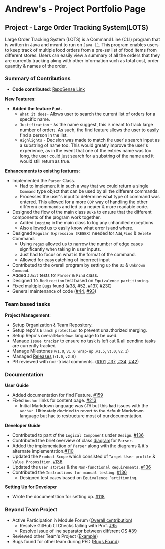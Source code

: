 # Andrew's - Project Portfolio Page

## Project - Large Order Tracking System(LOTS)
Large Order Tracking System (LOTS) is a Command Line (CLI) program that is written in Java and meant to run on `Java 11`.
This program enables users to keep track of multiple food orders from a pre-set list of food items from different stores.
Users can easily view a summary of all the orders that they are currently tracking
along with other information such as total cost, order quantity & names of the order.

### Summary of Contributions

- **Code contributed**: [RepoSense Link](https://nus-cs2113-ay2122s1.github.io/tp-dashboard/#breakdown=true&search=andrewtkh1)

**New Features**:
   - **Added the feature `Find`.**
        - `What it does`- Allows user to search the current list of orders for a specific name.
        - `Justification` - As the name suggest, this is meant to track large number of orders.
        As such, the find feature allows the user to easily find a person in the list.
        - `Highlights` - Decision was made to match the user's search input as a substring of
        name too. This would greatly improve the user's experience, as in the event that
        one of the entries name was too long, the user could just search for a substring of the
        name and it would still return as true.
          
**Enhancements to existing features**:

- Implemented the `Parser` Class.
    - Had to implement it in such a way that we could return a single `Command` type object that can
      be used by all the different commands.
    - Processes the user's input to determine what type of command was entered.
      This allowed for a more `OOP` way of handling the other different commands and led to a neater & more readable code.
- Designed the flow of the main class `Duke` to ensure that the different components of the program work together.
    - Added `Logging` in the main class to log any unhandled exceptions.
    - Also allowed us to easily know what error is and where.
- Designed `Regular Expression (REGEX)` needed for `Add`,`Find` & `Delete` Command.
    - Using `regex` allowed us to narrow the number of edge cases significantly when taking in user inputs.
    - Just had to focus on what is the format of the command.
    - Allowed for easy catching of incorrect input.    
- Contributed to the overall program by setting up the `UI` & `Unknown Command`.
- Added `JUnit` tests for `Parser` & `Find` class.
- Designed `IO-Redirection` test based on `Equivalence partitioning`.
- Fixed multiple `Bugs` found ([#38](https://github.com/AY2122S1-CS2113-T13-2/tp/pull/38), [#52](https://github.com/AY2122S1-CS2113-T13-2/tp/pull/52), [#137](https://github.com/AY2122S1-CS2113-T13-2/tp/pull/137), [#230](https://github.com/AY2122S1-CS2113-T13-2/tp/pull/230))
- General maintenance of code ([#44](https://github.com/AY2122S1-CS2113-T13-2/tp/pull/44), [#93](https://github.com/AY2122S1-CS2113-T13-2/tp/pull/93))


### Team based tasks

**Project Management**:

- Setup Organization & Team Repository.
- Setup repo's `branch protection` to prevent unauthorized merging.
- Setup Repo's overall `Markdown` language to be used.
- Manage `Issue tracker` to ensure no task is left out & all pending tasks are currently tracked.
- Manage Milestones (`v1.0`, `v1.0 wrap-up` ,`v1.5`, `v2.0`, `v2.1`)
- Managed [Releases](https://github.com/AY2122S1-CS2113-T13-2/tp/releases) (`v1.0`, `v2.0`)
- PR reviewed with non-trivial comments. ([#101](https://github.com/AY2122S1-CS2113-T13-2/tp/pull/101) ,[#37](https://github.com/AY2122S1-CS2113-T13-2/tp/pull/37) ,[#34](https://github.com/AY2122S1-CS2113-T13-2/tp/pull/34) ,[#42](https://github.com/AY2122S1-CS2113-T13-2/tp/pull/42))

### Documentation

**User Guide**
- Added documentation for find Feature. [#159](https://github.com/AY2122S1-CS2113-T13-2/tp/pull/159)
- Fixed `Anchor` links for content page. [#213](https://github.com/AY2122S1-CS2113-T13-2/tp/pull/231)
    - Initial Markdown language was `GFM` but this had issues with the `anchor`.
    Ultimately decided to revert to the default Markdown language but had to restructure most of our documentation.

**Developer Guide**
  - Contributed to part of the `Logical Component` under `Design`. [#136](https://github.com/AY2122S1-CS2113-T13-2/tp/pull/136)
  - Contributed the brief overview of class [diagram](https://raw.githubusercontent.com/AY2122S1-CS2113-T13-2/tp/master/UMLdiagrams/ParserDiagrams/ParserClassDiag-Page-1.jpg) for `Parser`.
  - Added the implementation of `Parser` along with the diagrams & it's alternate implementation.[#110](https://github.com/AY2122S1-CS2113-T13-2/tp/pull/110)
  - Updated the `Product Scope` which consisted of `Target User profile` & `Value Proposition`. [#136](https://github.com/AY2122S1-CS2113-T13-2/tp/pull/136/files)
  - Updated the `User stories` & the `Non-functional Requirements`. [#136](https://github.com/AY2122S1-CS2113-T13-2/tp/pull/136/files)
  - Contributed the `Instructions for manual testing`. [#136](https://github.com/AY2122S1-CS2113-T13-2/tp/pull/136/files)
      - Designed test cases based on `Equivalence Partitioning`.

**Setting Up for Developer**
- Wrote the documentation for setting up. [#118](https://github.com/AY2122S1-CS2113-T13-2/tp/pull/118)


### Beyond Team Project

- Active Participation in Module Forum ([Overall contribution](https://nus-cs2113-ay2122s1.github.io/dashboards/contents/forum-activities.html#2-tan-drew-andrewtkh1-33-posts))
  - Resolve GitHub CI Checks failing with Prof. [#95](https://github.com/nus-cs2113-AY2122S1/forum/issues/95)
  - Resolve issue of line separator between different OS [#39](https://github.com/nus-cs2113-AY2122S1/forum/issues/39)
- Reviewed other Team's Project ([Example](https://github.com/nus-cs2113-AY2122S1/tp/pull/48/files))
- Bugs found for other team during PED ([Bugs Found](https://github.com/andrewtkh1/ped/issues))